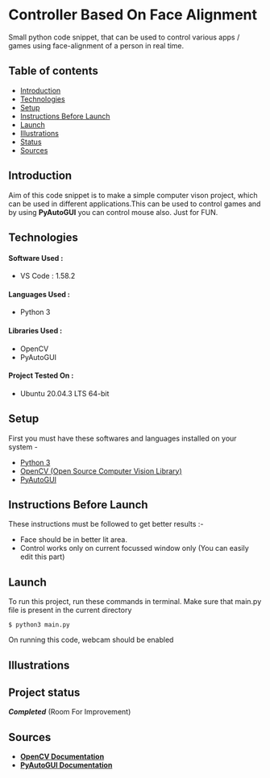 # Controller Based On Face Alignment
Small python code snippet, that can be used to control various apps / games using face-alignment of a person in real time.


## Table of contents
* [Introduction](#introduction)
* [Technologies](#technologies)
* [Setup](#setup)
* [Instructions Before Launch](#pre_launch_instr)
* [Launch](#launch)
* [Illustrations](#illustrations)
* [Status](#status)
* [Sources](#sources)


## Introduction
Aim of this code snippet is to make a simple computer vison project, which can be used in different applications.This can be used to control games and by using **PyAutoGUI** you can control mouse also.
Just for FUN.


## Technologies
  #### Software Used :
  * VS Code : 1.58.2
  #### Languages Used :
  * Python 3
  #### Libraries Used :
  * OpenCV
  * PyAutoGUI
  #### Project Tested On :
   * Ubuntu 20.04.3 LTS 64-bit


## Setup
First you must have these softwares and languages installed on your system -
  * [Python 3](https://www.python.org/)
  * [OpenCV (Open Source Computer Vision Library)](https://opencv.org/releases/)
  * [PyAutoGUI](https://pypi.org/project/PyAutoGUI/#files)


## Instructions Before Launch
These instructions must be followed to get better results :-
  * Face should be in better lit area.
  * Control works only on current focussed window only (You can easily edit this part)


## Launch
To run this project, run these commands in terminal. Make sure that main.py file is present in the current directory
```
$ python3 main.py
```
On running this code, webcam should be enabled


## Illustrations


## Project status
  ***Completed*** (Room For Improvement)


## Sources
  * [**OpenCV Documentation**](https://opencv.org/)
  * [**PyAutoGUI Documentation**](https://pypi.org/project/PyAutoGUI/)
